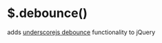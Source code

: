 # $.debounce()

adds [underscorejs debounce](http://underscorejs.org/#debounce) functionality to jQuery
